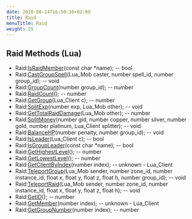 ```yaml
---
date: 2020-08-24T16:50:16+02:00
title: Raid
menuTitle: Raid
weight: 25
---
```


## Raid Methods (Lua)
- Raid:[IsRaidMember](israidmember)(const char *name); -- bool
- Raid:[CastGroupSpell](castgroupspell)(Lua_Mob caster, number spell_id, number group_id); -- void
- Raid:[GroupCount](groupcount)(number group_id); -- number
- Raid:[RaidCount](raidcount)(); -- number
- Raid:[GetGroup](getgroup)(Lua_Client c); -- number
- Raid:[SplitExp](splitexp)(number exp, Lua_Mob other); -- void
- Raid:[GetTotalRaidDamage](gettotalraiddamage)(Lua_Mob other); -- number
- Raid:[SplitMoney](splitmoney)(number gid, number copper, number silver, number gold, number platinum, Lua_Client splitter); -- void
- Raid:[BalanceHP](balancehp)(number penalty, number group_id); -- void
- Raid:[IsLeader](isleader)(Lua_Client c); -- bool
- Raid:[IsGroupLeader](isgroupleader)(const char *name); -- bool
- Raid:[GetHighestLevel](gethighestlevel)(); -- number
- Raid:[GetLowestLevel](getlowestlevel)(); -- number
- Raid:[GetClientByIndex](getclientbyindex)(number index); -- unknown - Lua_Client
- Raid:[TeleportGroup](teleportgroup)(Lua_Mob sender, number zone_id, number instance_id, float x, float y, float z, float h, number group_id); -- void
- Raid:[TeleportRaid](teleportraid)(Lua_Mob sender, number zone_id, number instance_id, float x, float y, float z, float h); -- void
- Raid:[GetID](getid)(); -- number
- Raid:[GetMember](getmember)(number index); -- unknown - Lua_Client
- Raid:[GetGroupNumber](getgroupnumber)(number index); -- number
